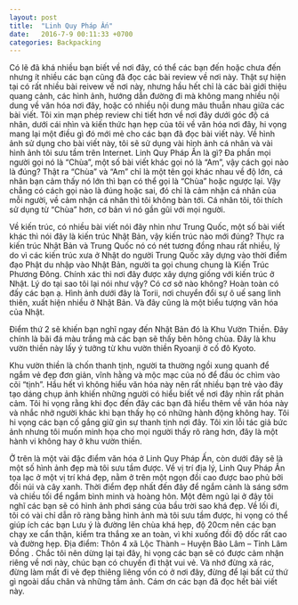 ```yaml
---
layout: post
title:  "Linh Quy Pháp Ấn"
date:   2016-7-9 00:11:33 +0700
categories: Backpacking
---
```


Có lẽ đã khá nhiều bạn biết về nơi đây, có thể các bạn đến hoặc chưa đến nhưng ít nhiều các bạn cũng đã đọc các bài review về nơi này. Thật sự hiện tại có rất nhiều bài reivew về nơi này, nhưng hầu hết chỉ là các bài giới thiệu quang cảnh, các hình ảnh, hướng dẫn đường đi mà không mang nhiều nội dung về văn hóa nơi đây, hoặc có nhiều nội dung mâu thuẫn nhau giữa các bài viết.
Tôi xin mạn phép review chi tiết hơn về nơi đây dưới góc độ cá nhân, dưới cái nhìn và kiến thức hạn hẹp của tôi về văn hóa nơi đây, hi vọng mang lại một điều gì đó mới mẻ cho các bạn đã đọc bài viết này.
Về hình ảnh sử dụng cho bài viết này, tôi sẽ sử dụng vài hình ảnh cá nhân và vài hình ảnh tôi sưu tầm trên Internet.
Linh Quy Pháp Ấn là gì? Đa phần mọi người gọi nó là “Chùa”, một số bài viết khác gọi nó là “Am”, vậy cách gọi nào là đúng? Thật ra “Chùa” và “Am” chỉ là một tên gọi khác nhau về độ lớn, cá nhân bạn cảm thấy nó lớn thì bạn có thể gọi là “Chùa” hoặc ngược lại. Vậy chẳng có cách gọi nào là đúng hoặc sai, đó chỉ là cảm nhận cá nhân của mỗi người, về cảm nhận cá nhân thì tôi không bàn tới. Cá nhân tôi, tôi thích sử dụng từ “Chùa” hơn, cơ bản vì nó gần gũi với mọi người.

Về kiến trúc, có nhiều bài viết nói đây nhìn như Trung Quốc, một số bài viết khác thì nói đây là kiến trúc Nhật Bản, vậy kiến trúc nào mới đúng? Thực ra kiến trúc Nhật Bản và Trung Quốc nó có nét tương đồng nhau rất nhiều, lý do vì các kiến trúc xưa ở Nhật do người Trung Quốc xây dựng vào thời điểm đạo Phật du nhập vào Nhật Bản, người ta gọi chung chung là Kiến Trúc Phương Đông. Chính xác thì nơi đây được xây dựng giống với kiến trúc ở Nhật. Lý do tại sao tôi lại nói như vậy? Có cơ sở nào không? Hoàn toàn có đấy các bạn ạ. Hình ảnh dưới đây là Torii, nơi chuyển đổi sự ô uế sang linh thiên, xuất hiện nhiều ở Nhật Bản. Và đây cũng là một biểu tượng văn hóa của Nhật.

Điểm thứ 2 sẽ khiến bạn nghĩ ngay đến Nhật Bản đó là Khu Vườn Thiền. Đây chính là bãi đá màu trắng mà các bạn sẽ thấy bên hông chùa. Đây là khu vườn thiền này lấy ý tưởng từ khu vườn thiền Ryoanji ở cố đô Kyoto.

Khu vườn thiền là chốn thanh tịnh, người ta thường ngồi xung quanh để ngắm vẻ đẹp đơn giản, vĩnh hằng và mộc mạc của nó để đầu óc chìm vào cõi “tịnh”. Hầu hết vì không hiểu văn hóa này nên rất nhiều bạn trẻ vào đây tạo dáng chụp ảnh khiến những người có hiểu biết về nơi đây nhìn rất phản cảm. Tôi hi vọng rằng khi đọc đến đây các bạn đã hiểu thêm về văn hóa này và nhắc nhở người khác khi bạn thấy họ có những hành động không hay. Tôi hi vọng các bạn cố gắng giữ gìn sự thanh tịnh nơi đây.
Tôi xin lỗi tác giả bức ảnh nhưng tôi muốn minh họa cho mọi người thấy rõ ràng hơn, đây là một hành vi không hay ở khu vườn thiền.

Ở trên là một vài đặc điểm văn hóa ở Linh Quy Pháp Ấn, còn dưới đây sẽ là một số hình ảnh đẹp mà tôi sưu tầm được.
Về vị trí địa lý, Linh Quy Pháp Ấn tọa lạc ở một vị trí khá đẹp, nằm ở trên một ngọn đồi cao được bao phủ bởi đồi núi và cây xanh. Thời điểm đẹp nhất đến đây để ngắm cảnh là sáng sớm và chiều tối để ngắm bình minh và hoàng hôn. Một đêm ngủ lại ở đây tôi nghĩ các bạn sẽ có hình ảnh phơi sáng của bầu trời sao khá đẹp.
Về lối đi, tôi có vài chỉ dẫn rõ ràng bằng hình ảnh mà tôi sưu tầm được, hi vọng có thể giúp ích các bạn
Lưu ý là đường lên chùa khá hẹp, độ 20cm nên các bạn chạy xe cẩn thận, kiểm tra thắng xe an toàn, vì khi xuống đồi độ dốc rất cao và đường hẹp.
Địa điểm: Thôn 4 xã Lộc Thành – Huyện Bảo Lâm – Tỉnh Lâm Đồng .
Chắc tôi nên dừng lại tại đây, hi vọng các bạn sẽ có được cảm nhận riêng về nơi này, chúc bạn có chuyến đi thật vui vẻ. Và nhớ đừng xả rác, đừng làm mất đi vẻ đẹp thiêng liêng vốn có ở nơi đây, đừng để lại bất cứ thứ gì ngoài dấu chân và những tấm ảnh.
Cám ơn các bạn đã đọc hết bài viết này.
